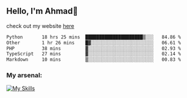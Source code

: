 
## Hello, I'm Ahmad👋

check out my website [here](https://ahmadalwi.com/)

<!--START_SECTION:waka-->

```txt
Python       18 hrs 25 mins  █████████████████████▒░░░   84.86 %
Other        1 hr 26 mins    █▓░░░░░░░░░░░░░░░░░░░░░░░   06.61 %
PHP          38 mins         ▓░░░░░░░░░░░░░░░░░░░░░░░░   02.93 %
TypeScript   27 mins         ▓░░░░░░░░░░░░░░░░░░░░░░░░   02.14 %
Markdown     10 mins         ▒░░░░░░░░░░░░░░░░░░░░░░░░   00.83 %
```

<!--END_SECTION:waka-->

### My arsenal:

[![My Skills](https://skillicons.dev/icons?i=js,ts,py,go,react,nextjs,svelte,nodejs,django,tailwind,html,css,sass,firebase,mongodb,postgres,mysql,redis,git,github,docker,vscode,figma,godot)](https://skillicons.dev)
